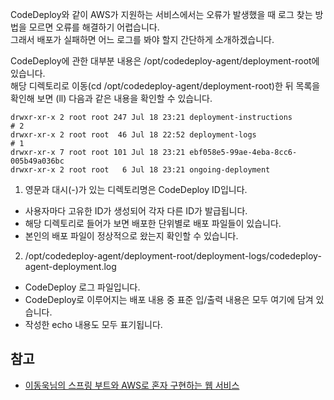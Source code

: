 CodeDeploy와 같이 AWS가 지원하는 서비스에서는 오류가 발생했을 때 로그 찾는 방법을 모르면 오류를 해결하기 어렵습니다.   
그래서 배포가 실패하면 어느 로그를 봐야 할지 간단하게 소개하겠습니다.   

CodeDeploy에 관한 대부분 내용은 /opt/codedeploy-agent/deployment-root에 있습니다.   
해당 디렉토리로 이동(cd /opt/codedeploy-agent/deployment-root)한 뒤 목록을 확인해 보면 (ll) 다음과 같은 내용을 확인할 수 있습니다.   
```
drwxr-xr-x 2 root root 247 Jul 18 23:21 deployment-instructions
# 2
drwxr-xr-x 2 root root  46 Jul 18 22:52 deployment-logs
# 1
drwxr-xr-x 7 root root 101 Jul 18 23:21 ebf058e5-99ae-4eba-8cc6-005b49a036bc
drwxr-xr-x 2 root root   6 Jul 18 23:21 ongoing-deployment
```
1. 영문과 대시(-)가 있는 디렉토리명은 CodeDeploy ID입니다.   
  * 사용자마다 고유한 ID가 생성되어 각자 다른 ID가 발급됩니다.
  * 해당 디렉토리로 들어가 보면 배포한 단위별로 배포 파일들이 있습니다.
  * 본인의 배포 파일이 정상적으로 왔는지 확인할 수 있습니다.
2. /opt/codedeploy-agent/deployment-root/deployment-logs/codedeploy-agent-deployment.log
  * CodeDeploy 로그 파일입니다.
  * CodeDeploy로 이루어지는 배포 내용 중 표준 입/출력 내용은 모두 여기에 담겨 있습니다.   
  * 작성한 echo 내용도 모두 표기됩니다.

## 참고
* [이동욱님의 스프링 부트와 AWS로 혼자 구현하는 웹 서비스](https://jojoldu.tistory.com/463)